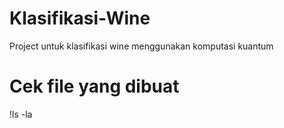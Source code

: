 # Klasifikasi-Wine
Project untuk klasifikasi wine menggunakan komputasi kuantum

# Cek file yang dibuat
!ls -la
